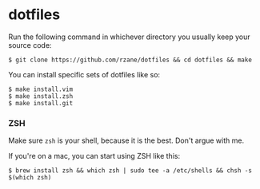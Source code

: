 # dotfiles

Run the following command in whichever directory you usually keep your source code:

    $ git clone https://github.com/rzane/dotfiles && cd dotfiles && make

You can install specific sets of dotfiles like so:

    $ make install.vim
    $ make install.zsh
    $ make install.git

### ZSH

Make sure `zsh` is your shell, because it is the best. Don't argue with me.

If you're on a mac, you can start using ZSH like this:

    $ brew install zsh && which zsh | sudo tee -a /etc/shells && chsh -s $(which zsh)
